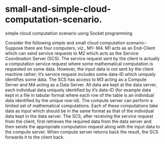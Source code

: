 # small-and-simple-cloud-computation-scenario.
simple cloud computation scenario using Socket programming

Consider the following simple and small cloud computation scenario:-
Suppose there are four computers, viz., M1– M4. M1 acts as an End-Client which
can send service requests to M2 which acts as the Service Coordination Server (SCS). The service request
sent by the client is actually a computation service request where some mathematical computation is
requested on some data. However, the input data is not sent by the client machine rather; it’s service request
includes some data-ID which uniquely identifies some data. The SCS has access to M3 acting as a Compute
Server and M4 acting as a Data Server. All data are kept at the data server, each individual data uniquely
identified by it’s data-ID (for example data kept in a file in tabular format where each row of the table is an
individual data identified by the unique row-id). The compute server can perform a limited set of
mathematical computations. Each of these computations take data as input which should be in the same
format as that of the individual data kept in the data server. The SCS, after receiving the service request
from the client, first retrieves the required data from the data server and then sends the appropriate
computation request along with the input data to the compute server. When compute server returns back
the result, the SCS forwards it to the client back.
